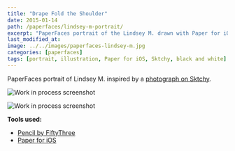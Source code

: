 ```yaml
---
title: "Drape Fold the Shoulder"
date: 2015-01-14
path: /paperfaces/lindsey-m-portrait/
excerpt: "PaperFaces portrait of the Lindsey M. drawn with Paper for iOS on an iPad."
last_modified_at: 
image: ../../images/paperfaces-lindsey-m.jpg
categories: [paperfaces]
tags: [portrait, illustration, Paper for iOS, Sktchy, black and white]
---
```


PaperFaces portrait of Lindsey M. inspired by a [photograph on Sktchy](https://sktchy.com/Tnu9X).

![Work in process screenshot](../../images/paperfaces-lindsey-m-process-1-lg.jpg)

![Work in process screenshot](../../images/paperfaces-lindsey-m-process-2-lg.jpg)

**Tools used:**

- [Pencil by FiftyThree](https://amzn.to/35tCkJW)
- [Paper for iOS](https://paper.bywetransfer.com/)
